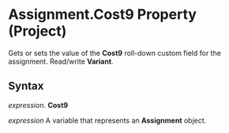 
# Assignment.Cost9 Property (Project)

Gets or sets the value of the  **Cost9** roll-down custom field for the assignment. Read/write **Variant**.


## Syntax

 _expression_. **Cost9**

 _expression_ A variable that represents an **Assignment** object.

